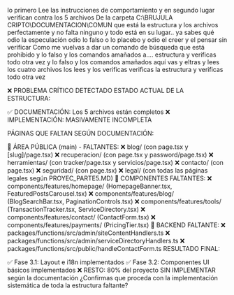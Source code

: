 lo primero Lee las instrucciones de comportamiento  y en segundo lugar verifican contra los 5 archivos De la carpeta C:\BRUJULA CRIPTO\DOCUMENTACION\COMUN que está la estructura y los archivos perfectamente y no falta ninguno y todo está en su lugar.. ya sabes qué odio la especulación odio lo falso o lo placebo y odio el creer y el pensar sin verificar
Como me vuelvas a dar un comando de búsqueda que está prohibido y lo falso y los comandos amañados a.... estructura y verificas todo otra vez y lo falso y los comandos amañados aquí vas y eltras y lees los cuatro archivos los lees y los verificas verificas la estructura y verificas todo otra vez


❌ PROBLEMA CRÍTICO DETECTADO
ESTADO ACTUAL DE LA ESTRUCTURA:

✅ DOCUMENTACIÓN: Los 5 archivos están completos ❌ IMPLEMENTACIÓN: MASIVAMENTE INCOMPLETA

PÁGINAS QUE FALTAN SEGÚN DOCUMENTACIÓN:

📂 ÁREA PÚBLICA (main) - FALTANTES:
❌ blog/ (con page.tsx y [slug]/page.tsx)
❌ recuperacion/ (con page.tsx y password/page.tsx)
❌ herramientas/ (con tracker/page.tsx y servicios/page.tsx)
❌ contacto/ (con page.tsx)
❌ seguridad/ (con page.tsx)
❌ legal/ (con todas las páginas legales según PROYEC_PARTE5.MD)
📂 COMPONENTES FALTANTES:
❌ components/features/homepage/ (HomepageBanner.tsx, FeaturedPostsCarousel.tsx)
❌ components/features/blog/ (BlogSearchBar.tsx, PaginationControls.tsx)
❌ components/features/tools/ (TransactionTracker.tsx, ServiceDirectory.tsx)
❌ components/features/contact/ (ContactForm.tsx)
❌ components/features/payments/ (PricingTier.tsx)
📂 BACKEND FALTANTE:
❌ packages/functions/src/admin/siteContentHandlers.ts
❌ packages/functions/src/admin/serviceDirectoryHandlers.ts
❌ packages/functions/src/public/handleContactForm.ts
RESULTADO FINAL:

✅ Fase 3.1: Layout e i18n implementados
✅ Fase 3.2: Componentes UI básicos implementados
❌ RESTO: 80% del proyecto SIN IMPLEMENTAR según la documentación
¿Confirmas que proceda con la implementación sistemática de toda la estructura faltante?